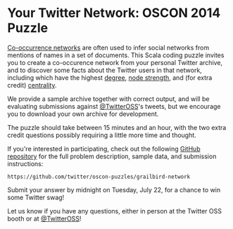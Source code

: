 Your Twitter Network: OSCON 2014 Puzzle
=======================================

[Co-occurrence networks](http://en.wikipedia.org/wiki/Co-occurrence_networks)
are often used to infer social networks from mentions of names in a set of
documents. This Scala coding puzzle invites you to create a co-occurence network
from your personal Twitter archive, and to discover some facts about the Twitter
users in that network, including which have the highest
[degree](http://en.wikipedia.org/wiki/Degree_%28graph_theory%29),
[node strength](http://en.wikipedia.org/wiki/Weighted_network), and (for extra
credit)
[centrality](http://en.wikipedia.org/wiki/Degree_centrality#Degree_centrality).

We provide a sample archive together with correct output, and will be
evaluating submissions against [@TwitterOSS](https://twitter.com/TwitterOSS)'s
tweets, but we encourage you to download your own archive for development.

The puzzle should take between 15 minutes and an hour, with the two extra
credit questions possibly requiring a little more time and thought.

If you're interested in participating, check out the following
[GitHub repository](https://github.com/twitter/oscon-puzzles/grailbird-network)
for the full problem description, sample data, and submission instructions:

```
https://github.com/twitter/oscon-puzzles/grailbird-network
```

Submit your answer by midnight on Tuesday, July 22, for a chance to win some
Twitter swag!

Let us know if you have any questions, either in person at the Twitter OSS booth
or at [@TwitterOSS](https://twitter.com/TwitterOSS)!

